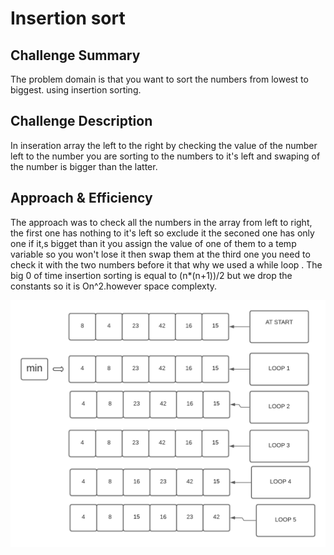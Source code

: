 # Insertion sort 

## Challenge Summary
<!-- Short summary or background information -->
The problem domain  is that  you want to sort the numbers from lowest to biggest. using insertion sorting.

## Challenge Description
<!-- Description of the challenge -->
In inseration array the left to the right by checking the value of the number left to the number you are sorting  to the numbers to it's left and swaping of the number is bigger than the latter. 

## Approach & Efficiency
<!-- What approach did you take? Why? What is the Big O space/time for this approach? -->
The approach  was to check all the numbers in the array from left to right, the first one has nothing to it's left so exclude it the seconed one has only one if it,s bigget than it you assign the value of one of them to a temp variable so you won't lose it 
then swap them at the third one you need to check it with the two numbers before it that why we used a while loop .
The big 0 of time insertion sorting is equal to (n*(n+1))/2 but we drop the constants so it is On^2.however space complexty.


![insertion](./26.png)